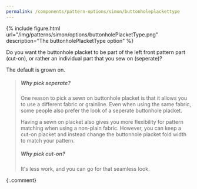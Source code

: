 ```yaml
---
permalink: /components/pattern-options/simon/buttonholeplackettype
---
```

{% include figure.html url="/img/patterns/simon/options/buttonholePlacketType.png" description="The buttonholePlacketType option" %}

Do you want the buttonhole placket to be part of the left front pattern part (cut-on), or rather an individual part that you sew on (seperate)?

The default is grown on.

> <h5>Why pick seperate?</h5>
> One reason to pick a sewn on buttonhole placket is that it allows you to use a different fabric or grainline. Even when using the same fabric, some people also prefer the look of a seperate buttonhole placket.
>
> Having a sewn on placket also gives you more flexibility for pattern matching when using a non-plain fabric. 
> However, you can keep a cut-on placket and instead change the buttonhole placket fold width to match your pattern.
>
> <h5>Why pick cut-on?</h5>
> It's less work, and you can go for that seamless look.
{:.comment}
